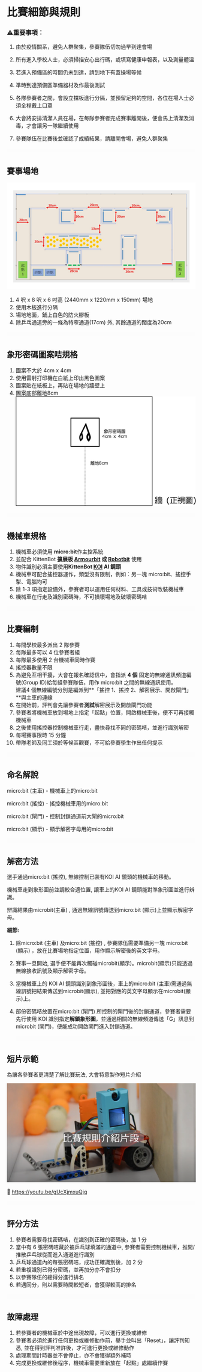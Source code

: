 # 比賽細節與規則

### ⚠重要事項：
1. 由於疫情關系，避免人群聚集，參賽隊伍切勿過早到達會場

2. 所有進入學校人士，必須掃描安心出行碼，或填寫健康申報表，以及測量體溫

3. 若進入預備區的時間仍未到達，請到地下有蓋操場等候

4. 準時到達預備區準備器材及作最後測試

5. 各隊參賽者之間，會設立擋板進行分隔，並預留足夠的空間，各位在場人士必須全程戴上口罩

6. 大會將安排清潔人員在場，在每隊參賽者完成賽事離開後，便會馬上清潔及消毒，才會讓另一隊繼續使用

7. 參賽隊伍在比賽後並確認了成績結果，請離開會場，避免人群聚集

   

![](./images/HubSpacer5mm.png)

## 賽事場地

![](./images/mapV2.jpeg)

1. 4 呎 x 8 呎 x 6 吋高 (2440mm x 1220mm x 150mm) 場地
2. 使用木板進行分隔
3. 場地地面，鋪上白色的防火膠板
4. 除乒乓通道旁的一條為特窄通道(17cm) 外, 其餘通道的闊度為20cm

![](./images/HubSpacer5mm.png)

## 象形密碼圖案咭規格

1. 圖案不大於 4cm x 4cm
2. 使用雷射打印機在白紙上印出黑色圖案
3. 圖案貼在紙板上，再貼在場地的牆壁上
4. 圖案底部離地8cm![](./images/WallSideView.png)

![](./images/HubSpacer5mm.png)

## 機械車規格

1. 機械車必須使用 **micro:bit**作主控系統
2. 並配合 KittenBot **擴展板 [Armourbit](https://kittenbothk.readthedocs.io/en/latest/functional_module/PWmodules/Armourbit.html)  或 [Robotbit](https://kittenbothk.readthedocs.io/en/latest/Microbit_eboard/Robotbit/Robotbitfull.html)** 使用
3. 物件識別必須主要使用**KittenBot [KOI](https://kittenbothk.readthedocs.io/en/latest/AI%20Cam/index.html) AI 鏡頭** 
4. 機械車可配合搖控器運作，類型沒有限制，例如：另一塊 micro:bit、搖控手掣、電腦均可
5. 除 1-3 項指定設備外，參賽者可以運用任何材料、工具或技術改裝機械車
6. 機械車在行走及識別密碼時，不可損壞場地及破壞密碼咭

![](./images/HubSpacer5mm.png)

## 比賽編制

1. 每間學校最多派出 2 隊參賽
2. 每隊最多可以 4 位參賽者組
3. 每隊最多使用 2 台機械車同時作賽
4. 搖控器數量不限
5. 為避免互相干擾，大會在報名確認信中，會指派 **4 個**  固定的無線通訊頻道編號(Group ID)給每組參賽隊伍，用作 micro:bit 之間的無線通訊使用。<br>建議4 個無線編號分別是編派到**「搖控 1、搖控 2、解密展示、開啟閘門」**與主車的連線
6. 在開始前，評判會先讓參賽者**測試**解密展示及開啟閘門功能
7. 參賽者將機械車放到場地上指定「起點」位置，開啟機械車後，便不可再接觸機械車
8. 之後使用搖控器控制機械車行走，盡快尋找不同的密碼咭，並進行識別解密
9. 每場賽事限時 15 分鐘
10. 帶隊老師及同工須於等候區觀賽，不可給參賽學生作出任何提示

![](./images/HubSpacer5mm.png)

## 命名解說

micro:bit (主車) - 機械車上的micro:bit

micro:bit (搖控) - 搖控機械車用的micro:bit

micro:bit (閘門) - 控制封鎖通道前大閘的micro:bit

micro:bit (顯示) - 顯示解密字母用的micro:bit

![](./images/HubSpacer5mm.png)

## 解密方法

選手通過micro:bit (搖控), 無線控制已裝有KOI AI 鏡頭的機械車的移動。

機械車走到象形圖前並調較合適位置, 讓車上的KOI AI 鏡頭能對準象形圖並進行辨識。

辨識結果由microbit(主車) , 通過無線訊號傳送到micro:bit (顯示)上並顯示解密字母。

**細節:**

1. 除micro:bit (主車) 及micro:bit (搖控) , 參賽隊伍需要準備另一塊 micro:bit (顯示) ，放在比賽場地指定位置，用作顯示解密後的英文字母。

2. 賽事一旦開始, 選手便不能再次觸碰microbit(顯示)。microbit(顯示)只能透過無線接收訊號及顯示解密字母。

3. 當機械車上的 KOI AI 鏡頭識別到象形圖後，車上的micro:bit (主車)需通過無線訊號把結果傳送到microbit(顯示), 並把對應的英文字母顯示在microbit(顯示)上。

4. 部份密碼咭放置在micro:bit (閘門) 所控制的閘門後的封鎖通道，參賽者需要先行使用 KOI 識別指定**解鎖象形圖**，並通過相關的無線頻道傳送「G」訊息到microbit (閘門)，便能成功開啟閘門進入封鎖通道。

   ![](./images/HubSpacer5mm.png)

## 短片示範

為讓各參賽者更清楚了解比賽玩法, 大會特意製作短片介紹

![](./images/Video.png)

🎥 <https://youtu.be/gUcXjmxuQjg>

![](./images/HubSpacer5mm.png)

## 評分方法

1. 參賽者需要尋找密碼咭，在識別到正確的密碼後，加 1 分
2. 當中有 6 張密碼咭藏於被乒乓球填滿的通道中, 參賽者需要控制機械車，推開/推散乒乓球從而進入通道進行識別
4. 乒乓球通道內的每張密碼咭，成功正確識別後，加 2 分
5. 若重複識別已得分密碼，並再加分亦不會扣分
6. 以參賽隊伍的總得分進行排名
7. 若遇同分，則以需要時間較短者，會獲得較高的排名

![](./images/HubSpacer5mm.png)

## 故障處理

1. 若參賽者的機械車於中途出現故障，可以進行更換或維修
2. 參賽者必須於進行任何更換或維修動作前，舉手並叫出「Reset」，讓評判知悉, 並在得到評判准許後，才可進行更換或維修動作
4. 處理期間計時器並不會停止，亦不會獲得額外補時
5. 完成更換或維修後程序，機械車需要重新放在「起點」處繼續作賽
